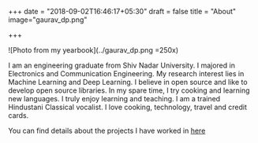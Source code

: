+++
date = "2018-09-02T16:46:17+05:30"
draft = false
title = "About"
image="gaurav_dp.png"

+++

![Photo from my yearbook](../gaurav_dp.png =250x)

I am an engineering graduate from Shiv Nadar University. I majored in Electronics and Communication Engineering.
My research interest lies in Machine Learning and Deep Learning.
I believe in open source and like to develop open source libraries. 
In my spare time, I try cooking and learning new languages. 
I truly enjoy learning and teaching. 
I am a trained Hindustani Classical vocalist. 
I love cooking, technology, travel and credit cards.

You can find details about the projects I have worked in [here](https://gauravmishra.netlify.com/project/)